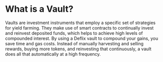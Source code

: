 # What is a Vault?

Vaults are investment instruments that employ a specific set of strategies for yield farming. They make use of smart contracts to continually invest and reinvest deposited funds, which helps to achieve high levels of compounded interest. By using a Deflix vault to compound your gains, you save time and gas costs. Instead of manually harvesting and selling rewards, buying more tokens, and reinvesting that continuously, a vault does all that automatically at a high frequency.



